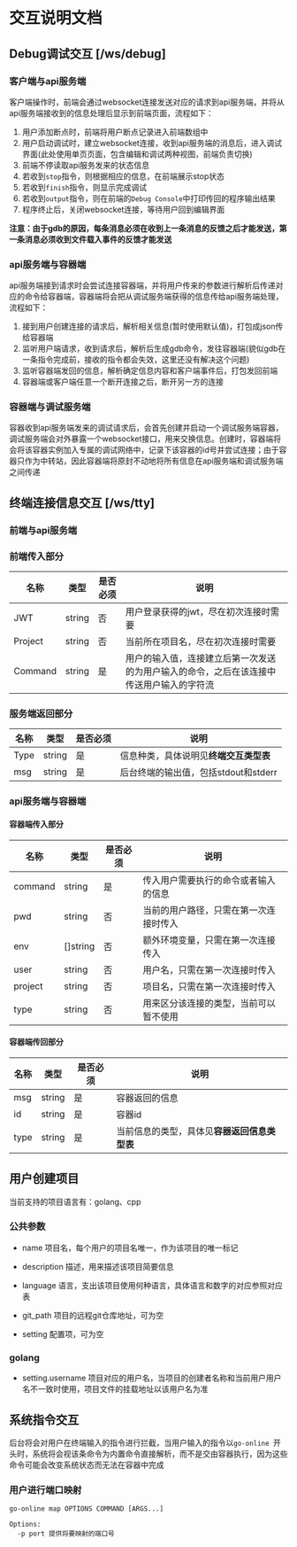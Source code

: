 # 交互说明文档

## Debug调试交互 [/ws/debug]

### 客户端与api服务端

客户端操作时，前端会通过websocket连接发送对应的请求到api服务端，并将从api服务端接收到的信息处理后显示到前端页面，流程如下：

1. 用户添加断点时，前端将用户断点记录进入前端数组中
2. 用户启动调试时，建立websocket连接，收到api服务端的消息后，进入调试界面(此处使用单页页面，包含编辑和调试两种视图，前端负责切换)
3. 前端不停读取api服务发来的状态信息
4. 若收到`stop`指令，则根据相应的信息，在前端展示stop状态
5. 若收到`finish`指令，则显示完成调试
6. 若收到`output`指令，则在前端的`Debug Console`中打印传回的程序输出结果
7. 程序终止后，关闭websocket连接，等待用户回到编辑界面

**注意：由于gdb的原因，每条消息必须在收到上一条消息的反馈之后才能发送，第一条消息必须收到文件载入事件的反馈才能发送**

### api服务端与容器端

api服务端接到请求时会尝试连接容器端，并将用户传来的参数进行解析后传递对应的命令给容器端，容器端将会把从调试服务端获得的信息传给api服务端处理，流程如下：

1. 接到用户创建连接的请求后，解析相关信息(暂时使用默认值)，打包成json传给容器端
2. 监听用户端请求，收到请求后，解析后生成gdb命令，发往容器端(貌似gdb在一条指令完成前，接收的指令都会失效，这里还没有解决这个问题)
3. 监听容器端发回的信息，解析确定信息内容和客户端事件后，打包发回前端
4. 容器端或客户端任意一个断开连接之后，断开另一方的连接

### 容器端与调试服务端

容器收到api服务端发来的调试请求后，会首先创建并启动一个调试服务端容器，调试服务端会对外暴露一个websocket接口，用来交换信息。创建时，容器端将会将该容器实例加入专属的调试网络中，记录下该容器的id号并尝试连接；由于容器只作为中转站，因此容器端将原封不动地将所有信息在api服务端和调试服务端之间传递

## 终端连接信息交互 [/ws/tty]

### 前端与api服务端

### 前端传入部分

|名称|类型|是否必须|说明|
|-|-|-|-|
|JWT|string|否|用户登录获得的jwt，尽在初次连接时需要|
|Project|string|否|当前所在项目名，尽在初次连接时需要|
|Command|string|是|用户的输入值，连接建立后第一次发送的为用户输入的命令，之后在该连接中传送用户输入的字符流|

### 服务端返回部分

|名称|类型|是否必须|说明|
|-|-|-|-|
|Type|string|是|信息种类，具体说明见**终端交互类型表**|
|msg|string|是|后台终端的输出值，包括stdout和stderr|

### api服务端与容器端

#### 容器端传入部分
|名称|类型|是否必须|说明|
|-|-|-|-|
|command|string|是|传入用户需要执行的命令或者输入的信息|
|pwd|string|否|当前的用户路径，只需在第一次连接时传入|
|env|[]string|否|额外环境变量，只需在第一次连接传入|
|user|string|否|用户名，只需在第一次连接时传入|
|project|string|否|项目名，只需在第一次连接时传入|
|type|string|否|用来区分该连接的类型，当前可以暂不使用|

#### 容器端传回部分
|名称|类型|是否必须|说明|
|-|-|-|-|
|msg|string|是|容器返回的信息|
|id|string|是|容器id|
|type|string|是|当前信息的类型，具体见**容器返回信息类型表**|

## 用户创建项目

当前支持的项目语言有：golang、cpp

### 公共参数

- name
  项目名，每个用户的项目名唯一，作为该项目的唯一标记
  
 - description
  描述，用来描述该项目简要信息
  
 - language
  语言，支出该项目使用何种语言，具体语言和数字的对应参照对应表
  
 - git_path
  项目的远程git仓库地址，可为空
  
 - setting
  配置项，可为空
  
 ### golang
 
  - setting.username
    项目对应的用户名，当项目的创建者名称和当前用户用户名不一致时使用，项目文件的挂载地址以该用户名为准
    
## 系统指令交互

后台将会对用户在终端输入的指令进行拦截，当用户输入的指令以`go-online `开头时，系统将会视该条命令为内置命令直接解析，而不是交由容器执行，因为这些命令可能会改变系统状态而无法在容器中完成

### 用户进行端口映射

`go-online map OPTIONS COMMAND [ARGS...]`


```
Options:
  -p port 提供将要映射的端口号
```
